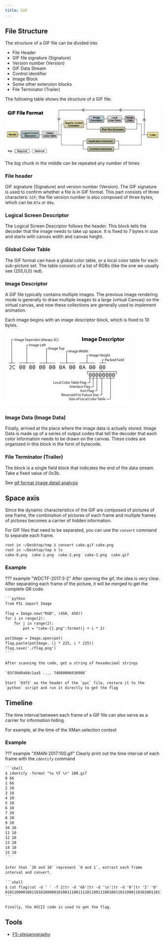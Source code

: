 ```yaml
---
title: GIF
---
```


## File Structure

The structure of a GIF file can be divided into

- File Header
- GIF file signature (Signature)
- Version number (Version)
- GIF Data Stream
- Control identifier
- Image Block
- Some other extension blocks
- File Terminator (Trailer)

The following table shows the structure of a GIF file:

![gif](../../assets/img/pictures/gif.png)

The big chunk in the middle can be repeated any number of times

### File header

GIF signature (Signature) and version number (Version). The GIF signature is used to confirm whether a file is in GIF
format. This part consists of three characters: `GIF`; the file version number is also composed of three bytes, which
can be `87a` or `89a`.

### Logical Screen Descriptor

The Logical Screen Descriptor follows the header. This block tells the decoder that the image needs to take up space. It
is fixed to 7 bytes in size and starts with canvas width and canvas height.

### Global Color Table

The GIF format can have a global color table, or a local color table for each sub-picture set. The table consists of a
list of RGBs (like the one we usually see (255,0,0) red).

### Image Descriptor

A GIF file typically contains multiple images. The previous image rendering mode is generally to draw multiple images to
a large (virtual Canvas) on the virtual canvas, and now these collections are generally used to implement animation.

Each image begins with an image descriptor block, which is fixed to 10 bytes.

![imagesdescription](../../assets/img/pictures/imagesdescription.png)

### Image Data (Image Data)

Finally, arrived at the place where the image data is actually stored. Image Data is made up of a series of output codes
that tell the decoder that each color information needs to be drawn on the canvas. These codes are organized in this
block in the form of bytecode.

### File Terminator (Trailer)

The block is a single field block that indicates the end of the data stream. Take a fixed value of 0x3b.

See [gif format image detail analysis](<http://www.jianshu.com/p/df52f1511cf8>)

## Space axis

Since the dynamic characteristics of the GIF are composed of pictures of one frame, the combination of pictures of each
frame and multiple frames of pictures becomes a carrier of hidden information.

For GIF files that need to be separated, you can use the `convert` command to separate each frame.

```shell
root in ~/Desktop/tmp λ convert cake.gif cake.png
root in ~/Desktop/tmp λ ls
cake-0.png  cake-1.png  cake-2.png  cake-3.png  cake.gif
```

### Example

??? example "WDCTF-2017:3-2"
    After opening the gif, the idea is very clear. After separating each frame of the picture, it will be merged to 
    get the complete QR code.

    ```python
    from PIL import Image
    
    flag = Image.new("RGB", (450, 450))
    for i in range(2):
        for j in range(2):
            pot = "cake-{}.png".format(j + i * 2)
    
    potImage = Image.open(pot)
    flag.paste(potImage, (j * 225, i * 225))
    flag.save('./flag.png')
    ```

    After scanning the code, get a string of hexadecimal strings

    `03f30d0ab8c1aa5 .... 74080006030908`

    Start `03f3` as the header of the `pyc` file, restore it to the `python` script and run it directly to get the flag

## Timeline

The time interval between each frame of a GIF file can also serve as a carrier for information hiding.

For example, at the time of the XMan selection contest

### Example

??? example "XMAN-2017:100.gif"
    Clearly print out the time interval of each frame with the `identify` command
    
    ```shell
    $ identify -format "%s %T \n" 100.gif
    0 66
    1 66
    2 20
    3 10
    4 20
    5 10
    6 10
    7 20
    8 20
    9 20
    10 20
    11 10
    12 20
    13 20
    14 10
    15 10
    ```

    Infer that `20 and 10` represent `0 and 1`, extract each frame interval and convert.

    ```shell
    $ cat flag|cut -d ' ' -f 2|tr -d '66'|tr -d '\n'|tr -d '0'|tr '2' '0'
    0101100001001101010000010100111001111011001110010011011000110101001101110011010101100010011001010110010101100100001101000110010001100101011000010011000100111000011001000110010101100100001101000011011100110011001101010011011000110100001100110110000101100101011000110110011001100001001100110011010101111101#
    ```

    Finally, the ASCII code is used to get the flag.

## Tools

- [F5-steganography](<https://github.com/matthewgao/F5-steganography>)